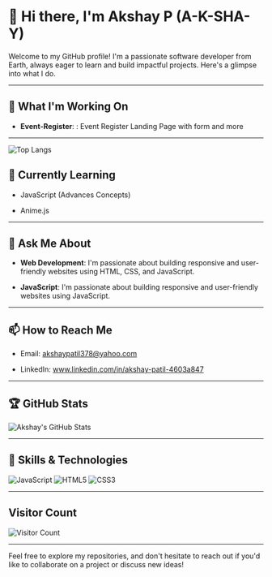 # 👋 Hi there, I'm Akshay P (A-K-SHA-Y)

Welcome to my GitHub profile! I'm a passionate software developer from Earth, always eager to learn and build impactful projects. Here's a glimpse into what I do.

---

## 🔭 What I'm Working On

- **Event-Register**: : Event Register Landing Page with form and more

---
![Top Langs](https://github-readme-stats.vercel.app/api/top-langs/?username=AceAkki&layout=compact&theme=github_dark&hide_border=true)


## 🌱 Currently Learning

- JavaScript (Advances Concepts)

- Anime.js


---

## 💬 Ask Me About

- **Web Development**: I'm passionate about building responsive and user-friendly websites using HTML, CSS, and JavaScript.

- **JavaScript**: I'm passionate about building responsive and user-friendly websites using JavaScript.

---

## 📫 How to Reach Me

- Email: akshaypatil378@yahoo.com

- LinkedIn: www.linkedin.com/in/akshay-patil-4603a847

---

## 🏆 GitHub Stats

![Akshay's GitHub Stats](https://github-readme-stats.vercel.app/api?username=AceAkki&show_icons=true&hide_title=true&count_private=true&hide=prs&theme=radical)


---

## 💼 Skills & Technologies

![JavaScript](https://img.shields.io/badge/-JavaScript-black?style=flat-square&logo=javascript)
![HTML5](https://img.shields.io/badge/-HTML5-black?style=flat-square&logo=html5)
![CSS3](https://img.shields.io/badge/-CSS3-black?style=flat-square&logo=css3)

---

## Visitor Count

![Visitor Count](https://profile-counter.glitch.me/AceAkki/count.svg)


---

Feel free to explore my repositories, and don't hesitate to reach out if you'd like to collaborate on a project or discuss new ideas!
